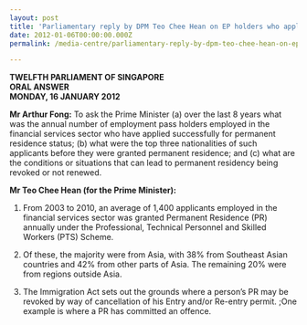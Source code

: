 ```yaml
---
layout: post
title: 'Parliamentary reply by DPM Teo Chee Hean on EP holders who applied for PR'
date: 2012-01-06T00:00:00.000Z
permalink: /media-centre/parliamentary-reply-by-dpm-teo-chee-hean-on-ep-holders-who-applied-for-pr/

---
```



**TWELFTH PARLIAMENT OF SINGAPORE  
ORAL ANSWER  
MONDAY, 16 JANUARY 2012** 

**Mr Arthur Fong:**
To ask the Prime Minister (a) over the last 8 years what was the annual number of employment pass holders employed in the financial services sector who have applied successfully for permanent residence status; (b) what were the top three nationalities of such applicants before they were granted permanent residence; and (c) what are the conditions or situations that can lead to permanent residency being revoked or not renewed.

**Mr Teo Chee Hean (for the Prime Minister):**
1. From 2003 to 2010, an average of 1,400 applicants employed in the financial services sector was granted Permanent Residence (PR) annually under the Professional, Technical Personnel and Skilled Workers (PTS) Scheme.

2. Of these, the majority were from Asia, with 38% from Southeast Asian countries and 42% from other parts of Asia. The remaining 20% were from regions outside Asia.

3. The Immigration Act sets out the grounds where a person’s PR may be revoked by way of cancellation of his Entry and/or Re-entry permit. ;One example is where a PR has committed an offence.

